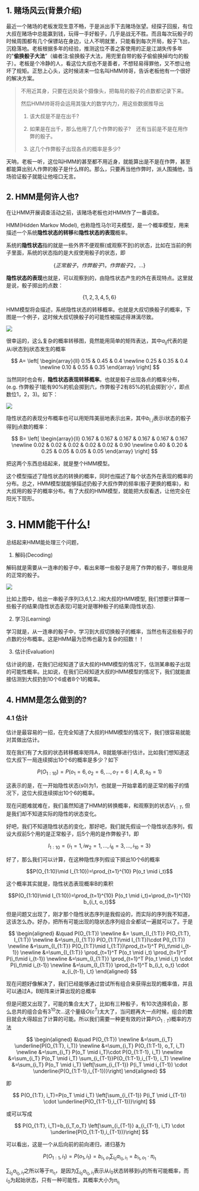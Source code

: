 ## 1. 赌场风云(背景介绍)

最近一个赌场的老板发现生意不畅，于是派出手下去赌场张望。经探子回报，有位大叔在赌场中总能赢到钱，玩得一手好骰子，几乎是战无不胜。而且每次玩骰子的时候周围都有几个保镖站在身边，让人不明就里，只能看到每次开局，骰子飞出，沉稳落地。老板根据多年的经验，推测这位不善之客使用的正是江湖失传多年的"**偷换骰子大法**”（编者注:偷换骰子大法，用兜里自带的骰子偷偷换掉均匀的骰子）。老板是个冷静的人，看这位大叔也不是善者，不想轻易得罪他，又不想让他坏了规矩。正愁上心头，这时候进来一位名叫HMM帅哥，告诉老板他有一个很好的解决方案。

> 不用近其身，只要在远处装个摄像头，把每局的骰子的点数都记录下来。
>
> 然后HMM帅哥将会运用其强大的数学内力，用这些数据推导出
>
> 1. 该大叔是不是在出千?
>
> 2. 如果是在出千，那么他用了几个作弊的骰子?　还有当前是不是在用作弊的骰子。
>
> 3. 这几个作弊骰子出现各点的概率是多少?

天呐，老板一听，这位叫HMM的甚至都不用近身，就能算出是不是在作弊，甚至都能算出别人作弊的骰子是什么样的。那么，只要再当他作弊时，派人围捕他，当场验证骰子就能让他哑口无言。


## 2. HMM是何许人也?

在让HMM开展调查活动之前，该赌场老板也对HMM作了一番调查。

HMM(Hidden Markov Model), 也称隐性马尔可夫模型，是一个概率模型，用来描述一个系统**隐性状态的转移**和**隐性状态的表现**概率。

系统的**隐性状态**指的就是一些外界不便观察(或观察不到)的状态，比如在当前的例子里面，系统的状态指的是大叔使用骰子的状态，即

$$\{正常骰子，作弊骰子1，作弊骰子2，...\}$$

**隐性状态的表现**也就是，可以观察到的，由隐性状态产生的外在表现特点。这里就是说，骰子掷出的点数：

$$\{1,2,3,4,5,6\}$$

HMM模型将会描述，系统隐性状态的转移概率。也就是大叔切换骰子的概率，下图是一个例子，这时候大叔切换骰子的可能性被描述得淋漓尽致。

![](./picture/HMM-algorithmn-01.png)

很幸运的，这么复杂的概率转移图，竟然能用简单的矩阵表达，其中$a_{ij}$代表的是从i状态到j状态发生的概率

$$
A=
\left[
\begin{array}{ll}
    0.15 & 0.45 & 0.4 \newline
    0.25 & 0.35 & 0.4 \newline
    0.10 & 0.55 & 0.35
\end{array}
\right]
$$
 

当然同时也会有，**隐性状态表现转移概率**。也就是骰子出现各点的概率分布， (e.g. 作弊骰子1能有90%的机会掷到六，作弊骰子2有85%的机会掷到‘小’，即点数位1，2，3)。如下：

![](./picture/HMM-algorithmn-02.png)


隐性状态的表现分布概率也可以用矩阵美丽地表示出来，其中$b_{i,j}$表示i状态的骰子得到j点数的概率：

$$
B=
\left[
\begin{array}{ll}
    0.167 & 0.167 & 0.167 & 0.167 & 0.167 & 0.167 \newline
    0.02 & 0.02 & 0.02 & 0.02 & 0.02 & 0.90 \newline
    0.40 & 0.20 & 0.25 & 0.05 & 0.05 & 0.05 
\end{array}
\right]
$$

把这两个东西总结起来，就是整个HMM模型。

这个模型描述了隐性状态的转换的概率，同时也描述了每个状态外在表现的概率的分布。总之，HMM模型就能够描述扔骰子大叔作弊的频率(骰子更换的概率)，和大叔用的骰子的概率分布。有了大叔的HMM模型，就能把大叔看透，让他完全在阳光下现形。

# 3. HMM能干什么!

总结起来HMM能处理三个问题，

1. 解码(Decoding)

解码就是需要从一连串的骰子中，看出来哪一些骰子是用了作弊的骰子，哪些是用的正常的骰子。

![](./picture/HMM-algorithmn-03.png)

比如上图中，给出一串骰子序列(3,6,1,2..)和大叔的HMM模型, 我们想要计算哪一些骰子的结果(隐性状态表现)可能对是哪种骰子的结果(隐性状态).

2. 学习(Learning)

学习就是，从一连串的骰子中，学习到大叔切换骰子的概率，当然也有这些骰子的点数的分布概率。这是HMM最为恐怖也最为复杂的招数！！

3. 估计(Evaluation)

估计说的是，在我们已经知道了该大叔的HMM模型的情况下，估测某串骰子出现的可能性概率。比如说，在我们已经知道大叔的HMM模型的情况下，我们就能直接估测到大叔扔到10个6或者8个1的概率。

## 4. HMM是怎么做到的?

### 4.1 估计

估计是最容易的一招，在完全知道了大叔的HMM模型的情况下，我们很容易就能对其做出估计。
 
现在我们有了大叔的状态转移概率矩阵A，B就能够进行估计。比如我们想知道这位大叔下一局连续掷出10个6的概率是多少？如下

$$P(O_{1:10})=P(o_1=6, o_2=6, ..., o_T=6 \mid A, B, s_0=1)$$

这表示的是，在一开始隐性状态(s0)为1，也就是一开始拿着的是正常的骰子的情况下，这位大叔连续掷出10个6的概率。

现在问题难就难在，我们虽然知道了HMM的转换概率，和观察到的状态$V_{1:T}$, 但是我们却不知道实际的隐性的状态变化。

好吧，我们不知道隐性状态的变化，那好吧，我们就先假设一个隐性状态序列，假设大叔前5个用的是正常骰子，后5个用的是作弊骰子1，即

$$I_{1:10}=\{i_1=1, iw_2=1, ..., i_6=3,..., i_{10}=3\}$$

好了，那么我们可以计算，在这种隐性序列假设下掷出10个6的概率

$$P(O_{1:10}\mid I_{1:10})=\prod_{t=1}^{10} P(o_t \mid i_t)$$

这个概率其实就是，隐性状态表现概率B的乘积

$$P(O_{1:10}\mid I_{1:10})=\prod_{t=1}^{10} P(o_t \mid i_t)=\prod_{t=1}^{10} b_{i_t, o_t}$$

但是问题又出现了，刚才那个隐性状态序列是我假设的，而实际的序列我不知道，这该怎么办。好办，把所有可能出现的隐状态序列组合全都试一遍就可以了。于是

$$
\begin{aligned}
    &\quad P(O_{1:T}) \newline
    &= \sum_{I_{1:T}} P(O_{1:T}, I_{1:T}) \newline
    &=\sum_{I_{1:T}} P(O_{1:T}\mid I_{1:T})\cdot P(I_{1:T}) \newline
    &=\sum_{I_{1:T}} P(O_{1:T}\mid I_{1:T})\prod_{t=1}^T P(i_t\mid i_{t-1}) \newline
    &=\sum_{I_{1:T}} \prod_{t=1}^T P(o_t \mid i_t) \prod_{t=1}^T P(i_t\mid i_{t-1}) \newline
    &=\sum_{I_{1:T}} \prod_{t=1}^T P(o_t \mid i_t) \cdot P(i_t\mid i_{t-1}) \newline
    &=\sum_{I_{1:T}} \prod_{t=1}^T b_{i_t, o_t} \cdot a_{i_{t-1}, i_t}
\end{aligned}
$$

现在问题好像解决了，我们已经能够通过尝试所有组合来获得出现的概率值，并且可以通过A，B矩阵来计算出现的总概率

但是问题又出现了，可能的集合太大了，比如有三种骰子，有10次选择机会，那么总共的组合会有$3^{10}$次...这个量级$O(c^T)$太大了，当问题再大一点时候，组合的数目就会大得超出了计算的可能。所以我们需要一种更有效的计算$P(O_{1:T})$概率的方法

$$
\begin{aligned}
    &\quad P(O_{1:T}) \newline
    &=\sum_{i_T} \underline{P(O_{1:T}, i_T)} \newline
    &=\sum_{i_T} P(O_{1:T-1}, o_T, i_T) \newline
    &=\sum_{i_T} P(o_T \mid i_T)\cdot  P(O_{1:T-1}, i_T) \newline
    &=\sum_{i_T} P(o_T \mid i_T) \sum_{i_{T-1}}P(O_{1:T-1},i_{T-1}, i_T) \newline
    &=\sum_{i_T} P(o_T \mid i_T) \left[\sum_{i_{T-1}} P(i_T \mid i_{T-1}) \cdot \underline{P(O_{1:T-1},i_{T-1})}\right]
\end{aligned}
$$

即

$$
P(O_{1:T}, i_T)=P(o_T \mid i_T) \left[\sum_{i_{T-1}} P(i_T \mid i_{T-1}) \cdot \underline{P(O_{1:T-1},i_{T-1})}\right]
$$

或可以写成

$$
P(O_{1:T}, i_T)=b_{i_T,o_T} \left[\sum_{i_{T-1}} a_{i_{T-1}, i_T} \cdot \underline{P(O_{1:T-1},i_{T-1})}\right]
$$

可以看出，这是一个从后向前的前向递归，递归基为

$$
P(O_{1:1}, i_1)=P(o_1, i_1)=b_{i_1,o_1} \sum_{i_0} a_{i_0, i_1}=b_{i_1,o_1}\cdot \pi_{i_1}
$$

$\sum_{i_0} a_{i_0, i_1}$之所以等于$\pi_{i_1}$，是因为$\sum_{i_0} a_{i_0, i_1}$表示从$i_0$状态转移到$i_1$的所有可能概率，而$i_0$为起始状态，只有一种可能性，其概率大小为$\pi_{i_1}$
